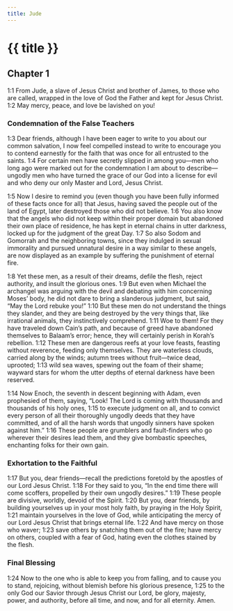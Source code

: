 ```yaml
---
title: Jude
---
```


# {{ title }}

## Chapter 1

<a name="1:1">1:1</a> From Jude, a slave of Jesus Christ and brother of James, to those who are called, wrapped in the love of God the Father and kept for Jesus Christ. <a name="1:2">1:2</a> May mercy, peace, and love be lavished on you!

### Condemnation of the False Teachers

<a name="1:3">1:3</a> Dear friends, although I have been eager to write to you about our common salvation, I now feel compelled instead to write to encourage you to contend earnestly for the faith that was once for all entrusted to the saints. <a name="1:4">1:4</a> For certain men have secretly slipped in among you—men who long ago were marked out for the condemnation I am about to describe—ungodly men who have turned the grace of our God into a license for evil and who deny our only Master and Lord, Jesus Christ.

<a name="1:5">1:5</a> Now I desire to remind you (even though you have been fully informed of these facts once for all) that Jesus, having saved the people out of the land of Egypt, later destroyed those who did not believe. <a name="1:6">1:6</a> You also know that the angels who did not keep within their proper domain but abandoned their own place of residence, he has kept in eternal chains in utter darkness, locked up for the judgment of the great Day. <a name="1:7">1:7</a> So also Sodom and Gomorrah and the neighboring towns, since they indulged in sexual immorality and pursued unnatural desire in a way similar to these angels, are now displayed as an example by suffering the punishment of eternal fire.

<a name="1:8">1:8</a> Yet these men, as a result of their dreams, defile the flesh, reject authority, and insult the glorious ones. <a name="1:9">1:9</a> But even when Michael the archangel was arguing with the devil and debating with him concerning Moses’ body, he did not dare to bring a slanderous judgment, but said, “May the Lord rebuke you!” <a name="1:10">1:10</a> But these men do not understand the things they slander, and they are being destroyed by the very things that, like irrational animals, they instinctively comprehend. <a name="1:11">1:11</a> Woe to them! For they have traveled down Cain’s path, and because of greed have abandoned themselves to Balaam’s error; hence, they will certainly perish in Korah’s rebellion. <a name="1:12">1:12</a> These men are dangerous reefs at your love feasts, feasting without reverence, feeding only themselves. They are waterless clouds, carried along by the winds; autumn trees without fruit—twice dead, uprooted; <a name="1:13">1:13</a> wild sea waves, spewing out the foam of their shame; wayward stars for whom the utter depths of eternal darkness have been reserved.

<a name="1:14">1:14</a> Now Enoch, the seventh in descent beginning with Adam, even prophesied of them, saying, “Look! The Lord is coming with thousands and thousands of his holy ones, <a name="1:15">1:15</a> to execute judgment on all, and to convict every person of all their thoroughly ungodly deeds that they have committed, and of all the harsh words that ungodly sinners have spoken against him.” <a name="1:16">1:16</a> These people are grumblers and fault-finders who go wherever their desires lead them, and they give bombastic speeches, enchanting folks for their own gain.

### Exhortation to the Faithful

<a name="1:17">1:17</a> But you, dear friends—recall the predictions foretold by the apostles of our Lord Jesus Christ. <a name="1:18">1:18</a> For they said to you, “In the end time there will come scoffers, propelled by their own ungodly desires.” <a name="1:19">1:19</a> These people are divisive, worldly, devoid of the Spirit. <a name="1:20">1:20</a> But you, dear friends, by building yourselves up in your most holy faith, by praying in the Holy Spirit, <a name="1:21">1:21</a> maintain yourselves in the love of God, while anticipating the mercy of our Lord Jesus Christ that brings eternal life. <a name="1:22">1:22</a> And have mercy on those who waver; <a name="1:23">1:23</a> save others by snatching them out of the fire; have mercy on others, coupled with a fear of God, hating even the clothes stained by the flesh.

### Final Blessing

<a name="1:24">1:24</a> Now to the one who is able to keep you from falling, and to cause you to stand, rejoicing, without blemish before his glorious presence, <a name="1:25">1:25</a> to the only God our Savior through Jesus Christ our Lord, be glory, majesty, power, and authority, before all time, and now, and for all eternity. Amen.